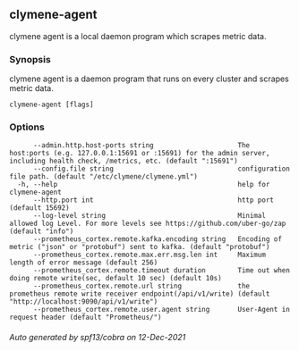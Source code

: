 ## clymene-agent

clymene agent is a local daemon program which scrapes metric data.

### Synopsis

clymene agent is a daemon program that runs on every cluster and scrapes metric data.

```
clymene-agent [flags]
```

### Options

```
      --admin.http.host-ports string                     The host:ports (e.g. 127.0.0.1:15691 or :15691) for the admin server, including health check, /metrics, etc. (default ":15691")
      --config.file string                               configuration file path. (default "/etc/clymene/clymene.yml")
  -h, --help                                             help for clymene-agent
      --http.port int                                    http port (default 15692)
      --log-level string                                 Minimal allowed log Level. For more levels see https://github.com/uber-go/zap (default "info")
      --prometheus_cortex.remote.kafka.encoding string   Encoding of metric ("json" or "protobuf") sent to kafka. (default "protobuf")
      --prometheus_cortex.remote.max.err.msg.len int     Maximum length of error message (default 256)
      --prometheus_cortex.remote.timeout duration        Time out when doing remote write(sec, default 10 sec) (default 10s)
      --prometheus_cortex.remote.url string              the prometheus remote write receiver endpoint(/api/v1/write) (default "http://localhost:9090/api/v1/write")
      --prometheus_cortex.remote.user.agent string       User-Agent in request header (default "Prometheus/")
```

###### Auto generated by spf13/cobra on 12-Dec-2021
